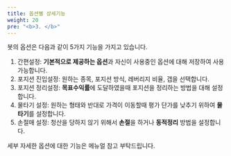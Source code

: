 ```yaml
---
title: 옵션별 상세기능
weight: 20
pre: "<b>3. </b>"
---
```


봇의 옵션은 다음과 같이 5가지 기능을 가지고 있습니다.

1. 간편설정: **기본적으로 제공하는 옵션**과 자신이 사용중인 옵션에 대해 저장하여 사용 가능합니다.
2. 포지션 진입설정: 원하는 종목, 포지션 방식, 레버리지 비율, 갭을 선택합니다.
3. 포지션 정리설정: **목표수익률**에 도달하였을때 포지션을 정리하는 방법을 대해 설정합니다.
4. 물타기 설정: 원하는 형태와 반대로 가격이 이동할때 평가 단가를 낮추기 위하여 **물타기**를 설정합니다.
5. 손절매 설정: 청산을 당하지 않기 위해서 **손절**을 하거나 **동적정리** 방법을 설정합니다. 

세부 자세한 옵션에 대한 기능은 메뉴얼 참고 부탁드립니다. 